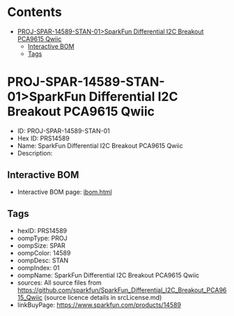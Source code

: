 



Contents
========

* [PROJ-SPAR-14589-STAN-01>SparkFun Differential I2C Breakout PCA9615 Qwiic](#proj-spar-14589-stan-01sparkfun-differential-i2c-breakout-pca9615-qwiic)
	* [Interactive BOM](#interactive-bom)
	* [Tags](#tags)

# PROJ-SPAR-14589-STAN-01>SparkFun Differential I2C Breakout PCA9615 Qwiic

- ID: PROJ-SPAR-14589-STAN-01
- Hex ID: PRS14589
- Name: SparkFun Differential I2C Breakout PCA9615 Qwiic
- Description: 

## Interactive BOM

- Interactive BOM page: [ibom.html](kicad/bom/ibom.html)

## Tags

- hexID: PRS14589
- oompType: PROJ
- oompSize: SPAR
- oompColor: 14589
- oompDesc: STAN
- oompIndex: 01
- oompName: SparkFun Differential I2C Breakout PCA9615 Qwiic
- sources: All source files from https://github.com/sparkfun/SparkFun_Differential_I2C_Breakout_PCA9615_Qwiic (source licence details in srcLicense.md)
- linkBuyPage: https://www.sparkfun.com/products/14589
